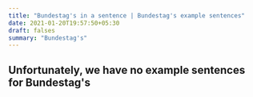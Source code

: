 ```yaml
---
title: "Bundestag's in a sentence | Bundestag's example sentences"
date: 2021-01-20T19:57:50+05:30
draft: falses
summary: "Bundestag's"
---
```

## Unfortunately, we have no example sentences for Bundestag's                 
